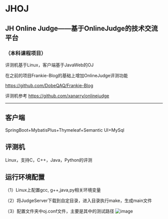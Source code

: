 # JHOJ

## 	JH Online Judge——基于OnlineJudge的技术交流平台

### （本科课程项目）

评测机基于Linux，客户端基于JavaWeb的OJ

在之前的项目Frankie-Blog的基础上增加OnlineJudge评测功能

https://github.com/DobeQAQ/Frankie-Blog

评测机参考   https://github.com/xanarry/onlinejudge

---------------------

## 客户端

SpringBoot+MybatisPlus+Thymeleaf+Semantic UI+MySql

## 评测机

Linux，支持C，C++，Java，Python的评测

## 运行环境配置

（1）Linux上配置gcc, g++,java,py相关环境变量

（2）将JudgeServer下载到自定目录，进入目录执行make，生成main文件

（3）配置文件夹中oj.conf文件，主要是其中的测试路径
![image](https://user-images.githubusercontent.com/68735301/125619578-7fd32897-931a-409a-a201-03b6dd070110.png)
